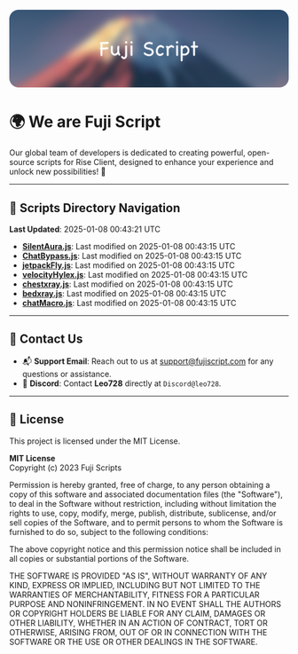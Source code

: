 ![Banner](.github/b.webp)

# 🌍 **We are Fuji Script**

Our global team of developers is dedicated to creating powerful, open-source scripts for Rise Client, designed to enhance your experience and unlock new possibilities! 🌟

---
<!-- SCRIPTS_NAVIGATION_START -->
## 📂 **Scripts Directory Navigation**

**Last Updated**: 2025-01-08 00:43:21 UTC

- **[SilentAura.js](scripts/SilentAura.js)**: Last modified on 2025-01-08 00:43:15 UTC
- **[ChatBypass.js](scripts/ChatBypass.js)**: Last modified on 2025-01-08 00:43:15 UTC
- **[jetpackFly.js](scripts/jetpackFly.js)**: Last modified on 2025-01-08 00:43:15 UTC
- **[velocityHylex.js](scripts/velocityHylex.js)**: Last modified on 2025-01-08 00:43:15 UTC
- **[chestxray.js](scripts/chestxray.js)**: Last modified on 2025-01-08 00:43:15 UTC
- **[bedxray.js](scripts/bedxray.js)**: Last modified on 2025-01-08 00:43:15 UTC
- **[chatMacro.js](scripts/chatMacro.js)**: Last modified on 2025-01-08 00:43:15 UTC

<!-- SCRIPTS_NAVIGATION_END -->

---

## 💬 **Contact Us**  
- 📬 **Support Email**: Reach out to us at [support@fujiscript.com](mailto:support@fujiscript.com) for any questions or assistance.  
- 💬 **Discord**: Contact **Leo728** directly at `Discord@leo728`.

---

## 📜 **License**

This project is licensed under the MIT License.  

**MIT License**  
Copyright (c) 2023 Fuji Scripts  

Permission is hereby granted, free of charge, to any person obtaining a copy of this software and associated documentation files (the "Software"), to deal in the Software without restriction, including without limitation the rights to use, copy, modify, merge, publish, distribute, sublicense, and/or sell copies of the Software, and to permit persons to whom the Software is furnished to do so, subject to the following conditions:  

The above copyright notice and this permission notice shall be included in all copies or substantial portions of the Software.  

THE SOFTWARE IS PROVIDED "AS IS", WITHOUT WARRANTY OF ANY KIND, EXPRESS OR IMPLIED, INCLUDING BUT NOT LIMITED TO THE WARRANTIES OF MERCHANTABILITY, FITNESS FOR A PARTICULAR PURPOSE AND NONINFRINGEMENT. IN NO EVENT SHALL THE AUTHORS OR COPYRIGHT HOLDERS BE LIABLE FOR ANY CLAIM, DAMAGES OR OTHER LIABILITY, WHETHER IN AN ACTION OF CONTRACT, TORT OR OTHERWISE, ARISING FROM, OUT OF OR IN CONNECTION WITH THE SOFTWARE OR THE USE OR OTHER DEALINGS IN THE SOFTWARE.  
